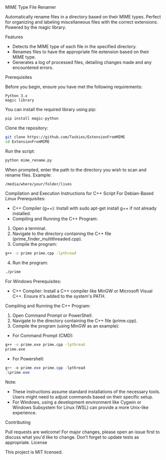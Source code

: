 MIME Type File Renamer

Automatically rename files in a directory based on their MIME types. Perfect for organizing and labeling miscellaneous files with the correct extensions. Powered by the magic library.

Features

- Detects the MIME type of each file in the specified directory.
- Renames files to have the appropriate file extension based on their MIME type.
- Generates a log of processed files, detailing changes made and any encountered errors.

Prerequisites

Before you begin, ensure you have met the following requirements:

    Python 3.x
    magic library

You can install the required library using pip:

```bash
pip install magic-python
```

Clone the repository:

```bash
git clone https://github.com/Taskies/ExtensionFromMIME
cd ExtensionFromMIME
```
Run the script:

```bash
python mime_rename.py
```
When prompted, enter the path to the directory you wish to scan and rename files.
Example:

```bash
/media/where/your/folder/lives
```

Compilation and Execution Instructions for C++ Script
For Debian-Based Linux
Prerequisites:

- C++ Compiler (g++): Install with sudo apt-get install g++ if not already installed.
- Compiling and Running the C++ Program:

1. Open a terminal.
2. Navigate to the directory containing the C++ file (prime_finder_multithreaded.cpp).
3. Compile the program:

```bash
g++ -o prime prime.cpp -lpthread
```

4. Run the program:

```bash
./prime
```

For Windows
Prerequisites:

- C++ Compiler: Install a C++ compiler like MinGW or Microsoft Visual C++. Ensure it's added to the system's PATH. 

Compiling and Running the C++ Program:

1. Open Command Prompt or PowerShell.
2. Navigate to the directory containing the C++ file (prime.cpp).
3. Compile the program (using MinGW as an example):

- For Command Prompt (CMD):

```cmd
g++ -o prime.exe prime.cpp -lpthread
prime.exe
```

- For Powershell:

```powershell
g++ -o prime.exe prime.cpp -lpthread
.\prime.exe
```

Note:

- These instructions assume standard installations of the necessary tools. Users might need to adjust commands based on their specific setup.
- For Windows, using a development environment like Cygwin or Windows Subsystem for Linux (WSL) can provide a more Unix-like experience.


Contributing

Pull requests are welcome! For major changes, please open an issue first to discuss what you'd like to change. Don't forget to update tests as appropriate.
License

This project is MIT licensed.
